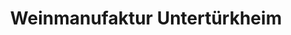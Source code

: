 ---
title: "Weinmanufaktur Untertürkheim"
url: /stuttgart/weinmanufaktur-untertuerkheim-struempfelbacher-strasse/
shop: Wein
---